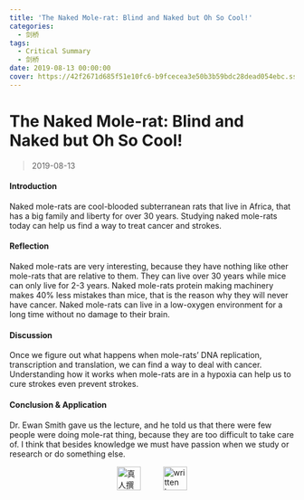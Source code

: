 ```yaml
---
title: 'The Naked Mole-rat: Blind and Naked but Oh So Cool!'
categories:
  - 剑桥
tags:
  - Critical Summary
  - 剑桥
date: 2019-08-13 00:00:00
cover: https://42f2671d685f51e10fc6-b9fcecea3e50b3b59bdc28dead054ebc.ssl.cf5.rackcdn.com/illustrations/science_fqhl.svg
---
```


# The Naked Mole-rat: Blind and Naked but Oh So Cool!

> 2019-08-13

#### Introduction

Naked mole-rats are cool-blooded subterranean rats that live in Africa, that has a big family and liberty for over 30 years. Studying naked mole-rats today can help us find a way to treat cancer and strokes.

#### Reflection

Naked mole-rats are very interesting, because they have nothing like other mole-rats that are relative to them. They can live over 30 years while mice can only live for 2-3 years. Naked mole-rats protein making machinery makes 40% less mistakes than mice, that is the reason why they will never have cancer. Naked mole-rats can live in a low-oxygen environment for a long time without no damage to their brain.

#### Discussion

Once we figure out what happens when mole-rats’ DNA replication, transcription and translation, we can find a way to deal with cancer. Understanding how it works when mole-rats are in a hypoxia can help us to cure strokes even prevent strokes.

#### Conclusion & Application

Dr. Ewan Smith gave us the lecture, and he told us that there were few people were doing mole-rat thing, because they are too difficult to take care of. I think that besides knowledge we must have passion when we study or research or do something else.

<div style="display: flex; justify-content: center; align-items: center; gap: 40px;">
  <img src="https://mirror.ghproxy.com/https://raw.githubusercontent.com/L1cardo/l1cardo.github.io/blog/themes/butterfly/source/img/notbyai_cn.png" alt="真人撰写" style="height: 42px;">
  <img src="https://mirror.ghproxy.com/https://raw.githubusercontent.com/L1cardo/l1cardo.github.io/blog/themes/butterfly/source/img/notbyai_en.png" alt="written by human" style="height: 42px;">
</div>
